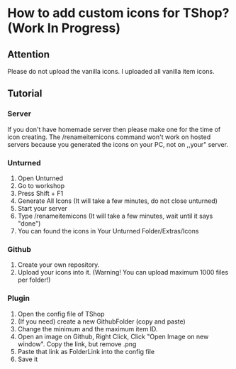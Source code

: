 # How to add custom icons for TShop? (Work In Progress)

## Attention
Please do not upload the vanilla icons. I uploaded all vanilla item icons.

## Tutorial

### Server
If you don't have homemade server then please make one for the time of icon creating. The /renameitemicons command won't work on hosted servers because you generated the icons on your PC, not on ,,your" server.

### Unturned
1. Open Unturned
2. Go to workshop
3. Press Shift + F1
4. Generate All Icons (It will take a few minutes, do not close unturned)
5. Start your server
6. Type /renameitemicons (It will take a few minutes, wait until it says "done")
7. You can found the icons in Your Unturned Folder/Extras/Icons

### Github
1. Create your own repository.
2. Upload your icons into it. (Warning! You can upload maximum 1000 files per folder!)

### Plugin
1. Open the config file of TShop
2. (If you need) create a new GithubFolder (copy and paste)
3. Change the minimum and the maximum item ID.
4. Open an image on Github, Right Click, Click "Open Image on new window". Copy the link, but remove <imagename>.png
5. Paste that link as FolderLink into the config file
6. Save it
